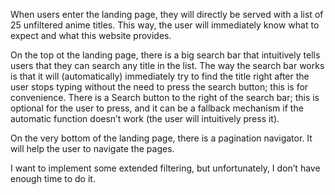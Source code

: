 When users enter the landing page, they will directly be served with a list of 25 unfiltered anime titles.
This way, the user will immediately know what to expect and what this website provides.

On the top ot the landing page, there is a big search bar that intuitively tells users that they can search any title in the list. 
The way the search bar works is that it will (automatically) immediately try to find the title right after the user stops typing without the need to press the search button; this is for convenience.
There is a Search button to the right of the search bar; this is optional for the user to press, and it can be a fallback mechanism if the automatic function doesn’t work (the user will intuitively press it).

On the very bottom of the landing page, there is a pagination navigator. It will help the user to navigate the pages. 

I want to implement some extended filtering, but unfortunately, I don’t have enough time to do it.